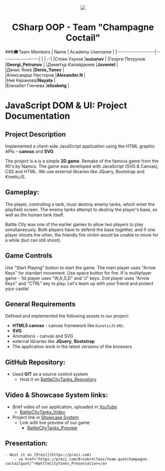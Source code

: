 <p align="center">
<a href="http://academy.telerik.com/">
<img src="https://camo.githubusercontent.com/08ecbe7b67d65cc7c6990787e2836b27b4296f2d/68747470733a2f2f7261772e6769746875622e636f6d2f666c65787472792f54656c6572696b2d41636164656d792f6d61737465722f50726f6772616d6d696e6725323077697468253230432532332f436f6465732f4f746865722f54656c6572696b2e706e67"/>
</a>

<h1 align="center">CSharp OOP - Team "Champagne Coctail"</h1>

###:mortar_board:Team Members
| Name              | Academy Username      	|
|-------------------|-------------------|
|                   | :white_check_mark:|
|Стоян Узунов |__suzunov__	        |
|Георги Петрунов |__Georgi_Petrunov__ |
|Димитър Калайджиев |__Juveniel__    	|	
|Денис Янев |__Denis_Yanev__            	|		
|Александър Несторов |__Alexander.N__    	 	|	
|Ния Керанова|__Nayata__       	|	
|Елизабет Гинчева |__elizabetg__       	|	

#   JavaScript DOM & UI: Project Documentation

##   Project Description

Implemented a client-side JavaScript application using the HTML graphic APIs – **canvas** and **SVG**.

The project is a is a simple __2D game__. Remake of the famous game from the 90's by Namco. 
The game was developed with JavaScript (SVG & Canvas), CSS and HTML. We use external libraries like JQuery, Bootstrap and KineticJS.

##   Gameplay:

The player, controlling a tank, must destroy enemy tanks, which enter the playfield screen. The enemy tanks attempt to destroy the player's base, as well as the human tank itself.

Battle City was one of the earlier games to allow two players to play simultaneously. Both players have to defend the base together, and if one player shoots the other, the friendly fire victim would be unable to move for a while (but can still shoot). 

##  Game Controls

Use "Start Playing" button to start the game. The main player uses "Arrow Keys" for standart movement. Use space button for fire. If is multiplayer game - 1st player uses "W,A,S,D" and "J" keys. 2nd player uses "Arrow Keys" and "CTRL" key to play. Let's team up with your friend and protect your castle!

##  General Requirements

Defined and implemented the following assets in our project:

-  **HTML5 canvas** -   canvas framework like `KineticJS` etc.
-   __SVG__
-   Animations - canvas and SVG
-   external libraries like **JQuery**, **Bootstrap**
-   The application work in the latest versions of the browsers

##  **GitHub** Repository:

-   Used **GIT** as a source control system
    -   Host it on <a href="https://github.com/TeamChampagneCoctail/BattleCityTanks">BattleCityTanks_Repository</a>

##  Video & Showcase System links:

-   Brief video of our application, uploaded in [YouTube](http://youtube.com)
    -   <a href="#">BattleCityTanks_Video</a>
-   Project link in [Showcase System](http://best.telerikacademy.com)
    -   Link with live preview of our game
        -   <a href="http://best.telerikacademy.com/projects/324/Battle-City-Tanks">BattleCityTanks_Preview</a>

##  Presentation: 
    - Host it on [Prezi](https://prezi.com)
        - <a href="https://prezi.com/8rvobrel7wss/team-quotchampagne-coctailquot/">BattleCityTanks_Presentation</a>

